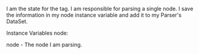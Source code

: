 I am the state for the <node> tag. I am responsible for parsing a single node. I save the information in my node instance variable and add it to my Parser's DataSet.

Instance Variables
	node:		<OSMNode>

node
	- The node I am parsing.
